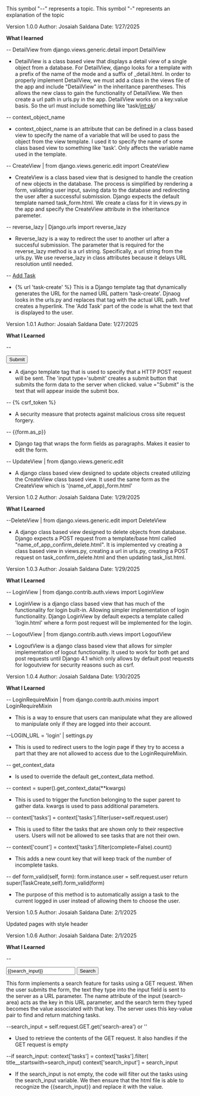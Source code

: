This symbol "--" represents a topic.
This symbol "-" represents an explanation of the topic

Version 1.0.0
Author: Josaiah Saldana
Date: 1/27/2025

**What I learned**

-- DetailView from django.views.generic.detail import DetailView

- DetailView is a class based view that displays a detail view of a single object from a database. For DetailView, django looks for a template with a prefix of the name of the mode and a suffix of \_detail.html. In order to properly implement DetailView, we must add a class in the views file of the app and include "DetailView" in the inheritance parentheses. This allows the new class to gain the functionality of DetailView. We then create a url path in urls.py in the app. DetailView works on a key:value basis. So the url must include something like 'task/<int:pk>/

-- context_object_name

- context_object_name is an attribute that can be defined in a class based view to specify the name of a variable that will be used to pass the object from the view template. I used it to specify the name of some class based view to something like 'task'. Only affects the variable name used in the template.

-- CreateView | from django.views.generic.edit import CreateView

- CreateView is a class based view that is designed to handle the creation of new objects in the database. The process is simplified by rendering a form, validating user input, saving data to the database and redirecting the user after a successful submission. Django expects the default template named task_form.html. We create a class for it in views.py in the app and specify the CreateView attribute in the inheritance paremeter.

-- reverse_lazy | Django.urls import reverse_lazy

- Reverse_lazy is a way to redirect the user to another url after a succesful submission. The parameter that is required for the reverse_lazy method is a url string. Specifically, a url string from the urls.py. We use reverse_lazy in class attributes because it delays URL resolution until needed.

-- <a href="{% url 'task-create' %}"> Add Task</a>

- {% url 'task-create' %} This is a Django template tag that dynamically generates the URL for the named URL pattern 'task-create'. Djnaog looks in the urls.py and replaces that tag with the actual URL path. href creates a hyperlink. The 'Add Task' part of the code is what the text that is displayed to the user.

Version 1.0.1
Author: Josaiah Saldana
Date: 1/27/2025

**What I Learned**

-- <form method="POST" action="">
<input type="submit" value="Submit" />

</form>

- A django template tag that is used to specify that a HTTP POST request will be sent. The 'input type='submit' creates a submit button that submits the form data to the server when clicked. value ="Submit" is the text that will appear inside the submit box.

-- {% csrf_token %}

- A security measure that protects against malicious cross site request forgery.

-- {{form.as_p}}

- Django tag that wraps the form fields as paragraphs. Makes it easier to edit the form.

-- UpdateView | from django.views.generic.edit

- A django class based view designed to update objects created utilizing the CreateView class based view. It used the same form as the CreateView which is '(name_of_app)\_form.html'

Version 1.0.2
Author: Josaiah Saldana
Date: 1/29/2025

**What I Learned**

--DeleteView | from django.views.generic.edit import DeleteView

- A django class based view designed to delete objects from database. Django expects a POST request from a template/base html called "name_of_app_confirm_delete.html". It is implemented vy creating a class based view in views.py, creating a url in urls.py, creating a POST request on task_confirm_delete.html and then updating task_list.html.

Version 1.0.3
Author: Josaiah Saldana
Date: 1/29/2025

**What I Learned**

-- LoginView | from django.contrib.auth.views import LoginView

- LoginView is a django class based view that has much of the functionality for login built-in. Allowing simpler implementation of login functionality. Django LoginView by default expects a template called 'login.html' where a form post request will be implemented for the login.

-- LogoutView | from django.contrib.auth.views import LogoutView

- LogoutView is a django class based view that allows for simpler implementation of logout functionality. It used to work for both get and post requests until Django 4.1 which only allows by default post requests for logoutview for security reasons such as csrf.

Version 1.0.4
Author: Josaiah Saldana
Date: 1/30/2025

**What I Learned**

-- LoginRequireMixin | from django.contrib.auth.mixins import LoginRequireMixin

- This is a way to ensure that users can manipulate what they are allowed to manipulate only if they are logged into their account.

--LOGIN_URL = 'login' | settings.py

- This is used to redirect users to the login page if they try to access a part that they are not allowed to access due to the LoginRequireMixin.

-- get_context_data

- Is used to override the default get_context_data method.

-- context = super().get_context_data(\*\*kwargs)

- This is used to trigger the function belonging to the super parent to gather data. kwargs is used to pass additional parameters.

-- context['tasks'] = context['tasks'].filter(user=self.request.user)

- This is used to filter the tasks that are shown only to their respective users. Users will not be allowed to see tasks that are not their own.

-- context['count'] = context['tasks'].filter(complete=False).count()

- This adds a new count key that will keep track of the number of incomplete tasks.

-- def form_valid(self, form):
form.instance.user = self.request.user
return super(TaskCreate,self).form_valid(form)

- The purpose of this method is to automatically assign a task to the current logged in user instead of allowing them to choose the user.

Version 1.0.5
Author: Josaiah Saldana
Date: 2/1/2025

Updated pages with style header

Version 1.0.6
Author: Josaiah Saldana
Date: 2/1/2025

**What I Learned**

--<form method="GET">
<input type="text" name="search-area" value="{{search_input}}">
<input type="submit" value="Search">

  </form>
 This form implements a search feature for tasks using a GET request. When the user submits the form, the text they type into the input field is sent to the server as a URL parameter. The name attribute of the input (search-area) acts as the key in this URL parameter, and the search term they typed becomes the value associated with that key. The server uses this key-value pair to find and return matching tasks.

--search_input = self.request.GET.get('search-area') or ''

- Used to retrieve the contents of the GET request. It also handles if the GET request is empty

--if search_input:
context['tasks'] = context['tasks'].filter(
title\_\_startswith=search_input)
context['search_input'] = search_input

- If the search_input is not empty, the code will filter out the tasks using the search_input variable. We then ensure that the html file is able to recognize the {{search_input}} and replace it with the value.
